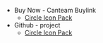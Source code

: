 * Buy Now - Canteam Buylink
  * [Circle Icon Pack](https://github.com/wkshl/Circle—Icon-Pack/)
* Github - project
  * [Circle Icon Pack](https://github.com/wkshl/Circle—Icon-Pack/)
